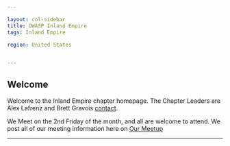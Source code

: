 ```yaml
---

layout: col-sidebar
title: OWASP Inland Empire
tags: Inland Empire

region: United States


---
```

Welcome
-------
Welcome to the Inland Empire chapter homepage. The Chapter Leaders are Alex Lafrenz and Brett Gravois [contact](leaders.md).

We Meet on the 2nd Friday of the month, and all are welcome to attend.
We post all of our meeting information here on [Our Meetup](https://www.meetup.com/OWASP-Inland-Empire-Open-Web-Application-Security-Project/)

<hr/>
